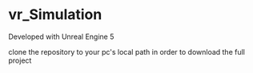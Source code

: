 # vr_Simulation

Developed with Unreal Engine 5

clone the repository to your pc's local path in order to download the full project
